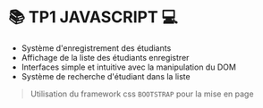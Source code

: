  # 📚 TP1 JAVASCRIPT 💻

- Système d'enregistrement des étudiants
- Affichage de la liste des étudiants enregistrer
- Interfaces simple et intuitive avec la manipulation du DOM
- Système de recherche d'étudiant dans la liste

> Utilisation du framework css `BOOTSTRAP` pour la mise en page